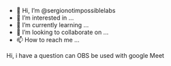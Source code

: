 - 👋 Hi, I’m @sergionotimpossiblelabs
- 👀 I’m interested in ...
- 🌱 I’m currently learning ...
- 💞️ I’m looking to collaborate on ...
- 📫 How to reach me ...

<!---
sergionotimpossiblelabs/sergionotimpossiblelabs is a ✨ special ✨ repository because its `README.md` (this file) appears on your GitHub profile.
You can click the Preview link to take a look at your changes.
--->
Hi, 
i have a question
can OBS be used with google Meet

